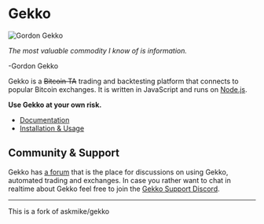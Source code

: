 # Gekko

![Gordon Gekko](http://mikevanrossum.nl/static/gekko.jpg)

*The most valuable commodity I know of is information.*

-Gordon Gekko

Gekko is a ~~Bitcoin TA~~ trading and backtesting platform that connects to popular Bitcoin exchanges. It is written in JavaScript and runs on [Node.js](http://nodejs.org).

**Use Gekko at your own risk.**

- [Documentation](/docs/introduction/about_gekko.md)
- [Installation & Usage](/docs/installation/installing_gekko.md)

## Community & Support

Gekko has [a forum](https://forum.gekko.wizb.it/) that is the place for discussions on using Gekko, automated trading and exchanges. In case you rather want to chat in realtime about Gekko feel free to join the [Gekko Support Discord](https://discord.gg/26wMygt).

---

This is a fork of askmike/gekko
